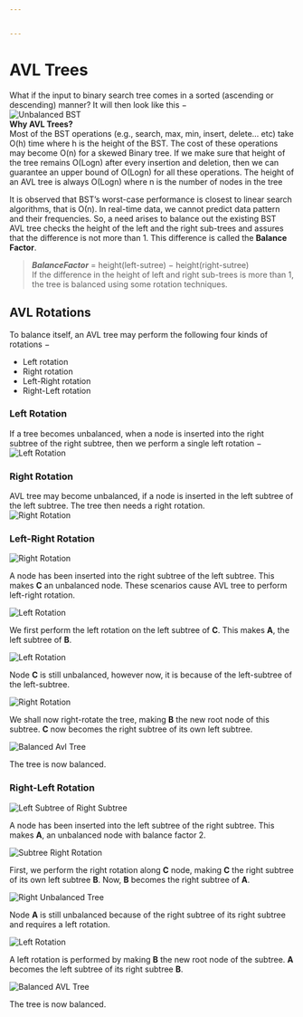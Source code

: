 ```yaml
---


---
```


<h1 id="avl-trees">AVL Trees</h1>
<p>What if the input to binary search tree comes in a sorted (ascending or descending) manner? It will then look like this −<br>
<img src="https://www.tutorialspoint.com/data_structures_algorithms/images/unbalanced_bst.jpg" alt="Unbalanced BST"><br>
<strong>Why AVL Trees?</strong><br>
Most of the BST operations (e.g., search, max, min, insert, delete… etc) take O(h) time where h is the height of the BST. The cost of these operations may become O(n) for a skewed Binary tree. If we make sure that height of the tree remains O(Logn) after every insertion and deletion, then we can guarantee an upper bound of O(Logn) for all these operations. The height of an AVL tree is always O(Logn) where n is the number of nodes in the tree</p>
<p>It is observed that BST’s worst-case performance is closest to linear search algorithms, that is Ο(n). In real-time data, we cannot predict data pattern and their frequencies. So, a need arises to balance out the existing BST<br>
AVL tree checks the height of the left and the right sub-trees and assures that the difference is not more than 1. This difference is called the <strong>Balance Factor</strong>.</p>
<blockquote>
<p><em><strong>BalanceFactor</strong></em> = height(left-sutree) − height(right-sutree)<br>
If the difference in the height of left and right sub-trees is more than 1, the tree is balanced using some rotation techniques.</p>
</blockquote>
<h2 id="avl-rotations">AVL Rotations</h2>
<p>To balance itself, an AVL tree may perform the following four kinds of rotations −</p>
<ul>
<li>Left rotation</li>
<li>Right rotation</li>
<li>Left-Right rotation</li>
<li>Right-Left rotation</li>
</ul>
<h3 id="left-rotation">Left Rotation</h3>
<p>If a tree becomes unbalanced, when a node is inserted into the right subtree of the right subtree, then we perform a single left rotation −<br>
<img src="https://www.tutorialspoint.com/data_structures_algorithms/images/avl_left_rotation.jpg" alt="Left Rotation"></p>
<h3 id="right-rotation">Right Rotation</h3>
<p>AVL tree may become unbalanced, if a node is inserted in the left subtree of the left subtree. The tree then needs a right rotation.<br>
<img src="https://www.tutorialspoint.com/data_structures_algorithms/images/avl_right_rotation.jpg" alt="Right Rotation"></p>
<h3 id="left-right-rotation">Left-Right Rotation</h3>
<p><img src="https://www.tutorialspoint.com/data_structures_algorithms/images/right_subtree_of_left_subtree.jpg" alt="Right Rotation"></p>
<p>A node has been inserted into the right subtree of the left subtree. This makes <strong>C</strong> an unbalanced node. These scenarios cause AVL tree to perform left-right rotation.</p>
<p><img src="https://www.tutorialspoint.com/data_structures_algorithms/images/subtree_left_rotation.jpg" alt="Left Rotation"></p>
<p>We first perform the left rotation on the left subtree of <strong>C</strong>. This makes <strong>A</strong>, the left subtree of <strong>B</strong>.</p>
<p><img src="https://www.tutorialspoint.com/data_structures_algorithms/images/left_unbalanced_tree.jpg" alt="Left Rotation"></p>
<p>Node <strong>C</strong> is still unbalanced, however now, it is because of the left-subtree of the left-subtree.</p>
<p><img src="https://www.tutorialspoint.com/data_structures_algorithms/images/right_rotation.jpg" alt="Right Rotation"></p>
<p>We shall now right-rotate the tree, making <strong>B</strong> the new root node of this subtree. <strong>C</strong> now becomes the right subtree of its own left subtree.</p>
<p><img src="https://www.tutorialspoint.com/data_structures_algorithms/images/balanced_avl_tree.jpg" alt="Balanced Avl Tree"></p>
<p>The tree is now balanced.</p>
<h3 id="right-left-rotation">Right-Left Rotation</h3>
<p><img src="https://www.tutorialspoint.com/data_structures_algorithms/images/left_subtree_of_right_subtree.jpg" alt="Left Subtree of Right Subtree"></p>
<p>A node has been inserted into the left subtree of the right subtree. This makes <strong>A</strong>, an unbalanced node with balance factor 2.</p>
<p><img src="https://www.tutorialspoint.com/data_structures_algorithms/images/subtree_right_rotation.jpg" alt="Subtree Right Rotation"></p>
<p>First, we perform the right rotation along <strong>C</strong> node, making <strong>C</strong> the right subtree of its own left subtree <strong>B</strong>. Now, <strong>B</strong> becomes the right subtree of <strong>A</strong>.</p>
<p><img src="https://www.tutorialspoint.com/data_structures_algorithms/images/right_unbalanced_tree.jpg" alt="Right Unbalanced Tree"></p>
<p>Node <strong>A</strong> is still unbalanced because of the right subtree of its right subtree and requires a left rotation.</p>
<p><img src="https://www.tutorialspoint.com/data_structures_algorithms/images/left_rotation.jpg" alt="Left Rotation"></p>
<p>A left rotation is performed by making <strong>B</strong> the new root node of the subtree. <strong>A</strong> becomes the left subtree of its right subtree <strong>B</strong>.</p>
<p><img src="https://www.tutorialspoint.com/data_structures_algorithms/images/balanced_avl_tree.jpg" alt="Balanced AVL Tree"></p>
<p>The tree is now balanced.</p>

